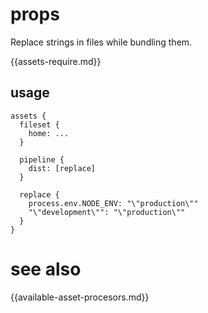 # props

Replace strings in files while bundling them.

{{assets-require.md}}

## usage

```
assets {
  fileset {
    home: ...
  }
  
  pipeline {
    dist: [replace]
  }
  
  replace {
    process.env.NODE_ENV: "\"production\""
    "\"development\"": "\"production\""
  }
}
```

# see also

{{available-asset-procesors.md}}
